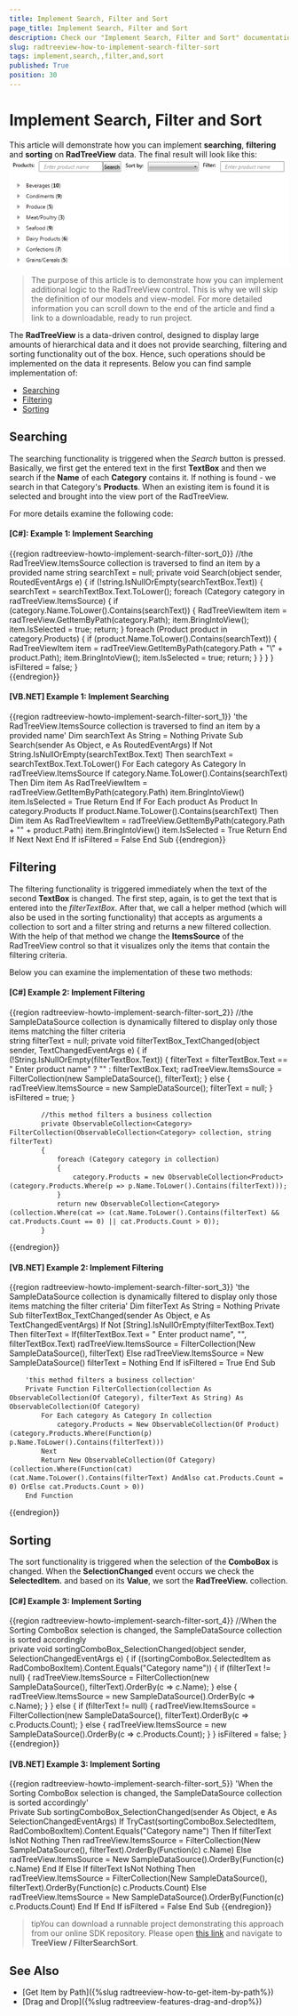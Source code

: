 ```yaml
---
title: Implement Search, Filter and Sort
page_title: Implement Search, Filter and Sort
description: Check our "Implement Search, Filter and Sort" documentation article for the RadTreeView WPF control.
slug: radtreeview-how-to-implement-search-filter-sort
tags: implement,search,,filter,and,sort
published: True
position: 30
---
```


# Implement Search, Filter and Sort

This article will demonstrate how you can implement __searching__, __filtering__ and __sorting__ on __RadTreeView__ data. The final result will look like this:
![radtreeview-search-filter-sort-overview](images/radtreeview-search-filter-sort-overview.png)

>The purpose of this article is to demonstrate how you can implement additional logic to the RadTreeView control. This is why we will skip the definition of our models and view-model. For more detailed information you can scroll down to the end of the article and find a link to a downloadable, ready to run project.		

The __RadTreeView__ is a data-driven control, designed to display large amounts of hierarchical data and it does not provide searching, filtering and sorting functionality out of the box. Hence, such operations should be implemented on the data it represents. Below you can find sample implementation of:	  

* [Searching](#searching)
* [Filtering](#filtering)
* [Sorting](#sorting)

## Searching

The searching functionality is triggered when the *Search* button is pressed. Basically, we first get the entered text in the first __TextBox__ and then we search if the __Name__ of each __Category__ contains it. If nothing is found - we search in that Category's __Products__. When an existing item is found it is selected and brought into the view port of the RadTreeView.

For more details examine the following code:

#### __[C#]: Example 1: Implement Searching__

{{region radtreeview-howto-implement-search-filter-sort_0}}
			//the RadTreeView.ItemsSource collection is traversed to find an item by a provided name 
			string searchText = null;
			private void Search(object sender, RoutedEventArgs e)
			{
				if (!string.IsNullOrEmpty(searchTextBox.Text))
				{
					searchText = searchTextBox.Text.ToLower();
					foreach (Category category in radTreeView.ItemsSource)
					{
						if (category.Name.ToLower().Contains(searchText))
						{
							RadTreeViewItem item = radTreeView.GetItemByPath(category.Path);
							item.BringIntoView();
							item.IsSelected = true;
							return;
						}
						foreach (Product product in category.Products)
						{
							if (product.Name.ToLower().Contains(searchText))
							{
								RadTreeViewItem item = radTreeView.GetItemByPath(category.Path + "\\" + product.Path);
								item.BringIntoView();
								item.IsSelected = true;
								return;
							}
						}
					}
				}
				isFiltered = false;
			}  
{{endregion}}

#### __[VB.NET] Example 1: Implement Searching__

{{region radtreeview-howto-implement-search-filter-sort_1}}
		'the RadTreeView.ItemsSource collection is traversed to find an item by a provided name'
		Dim searchText As String = Nothing
		Private Sub Search(sender As Object, e As RoutedEventArgs)
			If Not String.IsNullOrEmpty(searchTextBox.Text) Then
				searchText = searchTextBox.Text.ToLower()
				For Each category As Category In radTreeView.ItemsSource
					If category.Name.ToLower().Contains(searchText) Then
						Dim item As RadTreeViewItem = radTreeView.GetItemByPath(category.Path)
						item.BringIntoView()
						item.IsSelected = True
						Return
					End If
					For Each product As Product In category.Products
						If product.Name.ToLower().Contains(searchText) Then
							Dim item As RadTreeViewItem = radTreeView.GetItemByPath(category.Path + "\" + product.Path)
							item.BringIntoView()
							item.IsSelected = True
							Return
						End If
					Next
				Next
			End If
			isFiltered = False
		End Sub
{{endregion}}

## Filtering

The filtering functionality is triggered immediately when the text of the second __TextBox__ is changed. The first step, again, is to get the text that is entered into the *filterTextBox*. After that, we call a helper method (which will also be used in the sorting functionality) that accepts as arguments a collection to sort and a filter string and returns a new filtered collection. With the help of that method we change the __ItemsSource__ of the RadTreeView control so that it visualizes only the items that contain the filtering criteria.

Below you can examine the implementation of these two methods:

#### __[C#] Example 2: Implement Filtering__

{{region radtreeview-howto-implement-search-filter-sort_2}}
			//the SampleDataSource collection is dynamically filtered to display only those items matching the filter criteria   
			string filterText = null;
			private void filterTextBox_TextChanged(object sender, TextChangedEventArgs e)
			{
				if (!String.IsNullOrEmpty(filterTextBox.Text))
				{
					filterText = filterTextBox.Text == " Enter product name" ? "" : filterTextBox.Text;
					radTreeView.ItemsSource = FilterCollection(new SampleDataSource(), filterText);
				}
				else
				{
					radTreeView.ItemsSource = new SampleDataSource();
					filterText = null;
				}
				isFiltered = true;
			}
	
			//this method filters a business collection   
			private ObservableCollection<Category> FilterCollection(ObservableCollection<Category> collection, string filterText)
			{
				foreach (Category category in collection)
				{
					category.Products = new ObservableCollection<Product>(category.Products.Where(p => p.Name.ToLower().Contains(filterText)));
				}
				return new ObservableCollection<Category>(collection.Where(cat => (cat.Name.ToLower().Contains(filterText) && cat.Products.Count == 0) || cat.Products.Count > 0));
			}
{{endregion}}

#### __[VB.NET] Example 2: Implement Filtering__

{{region radtreeview-howto-implement-search-filter-sort_3}}
		'the SampleDataSource collection is dynamically filtered to display only those items matching the filter criteria'
		Dim filterText As String = Nothing
		Private Sub filterTextBox_TextChanged(sender As Object, e As TextChangedEventArgs)
			If Not [String].IsNullOrEmpty(filterTextBox.Text) Then
				filterText = If(filterTextBox.Text = " Enter product name", "", filterTextBox.Text)
				radTreeView.ItemsSource = FilterCollection(New SampleDataSource(), filterText)
			Else
				radTreeView.ItemsSource = New SampleDataSource()
				filterText = Nothing
			End If
			isFiltered = True
		End Sub
	
		'this method filters a business collection'
		Private Function FilterCollection(collection As ObservableCollection(Of Category), filterText As String) As ObservableCollection(Of Category)
			For Each category As Category In collection
				category.Products = New ObservableCollection(Of Product)(category.Products.Where(Function(p) p.Name.ToLower().Contains(filterText)))
			Next
			Return New ObservableCollection(Of Category)(collection.Where(Function(cat) (cat.Name.ToLower().Contains(filterText) AndAlso cat.Products.Count = 0) OrElse cat.Products.Count > 0))
		End Function
{{endregion}}

## Sorting

The sort functionality is triggered when the selection of the __ComboBox__ is changed. When the __SelectionChanged__ event occurs we check the __SelectedItem.__ and based on its __Value__, we sort the __RadTreeView.__ collection.

#### __[C#] Example 3: Implement Sorting__

{{region radtreeview-howto-implement-search-filter-sort_4}}
			//When the Sorting ComboBox selection is changed, the SampleDataSource collection is sorted accordingly        
			private void sortingComboBox_SelectionChanged(object sender, SelectionChangedEventArgs e)
			{
				if ((sortingComboBox.SelectedItem as RadComboBoxItem).Content.Equals("Category name"))
				{
					if (filterText != null)
					{
						radTreeView.ItemsSource = FilterCollection(new SampleDataSource(), filterText).OrderBy(c => c.Name);
					}
					else
					{
						radTreeView.ItemsSource = new SampleDataSource().OrderBy(c => c.Name);
					}
				}
				else
				{
					if (filterText != null)
					{
						radTreeView.ItemsSource = FilterCollection(new SampleDataSource(), filterText).OrderBy(c => c.Products.Count);
					}
					else
					{
						radTreeView.ItemsSource = new SampleDataSource().OrderBy(c => c.Products.Count);
					}
				}
				isFiltered = false;
			}     
{{endregion}}

#### __[VB.NET] Example 3: Implement Sorting__

{{region radtreeview-howto-implement-search-filter-sort_5}}
		'When the Sorting ComboBox selection is changed, the SampleDataSource collection is sorted accordingly'     
		Private Sub sortingComboBox_SelectionChanged(sender As Object, e As SelectionChangedEventArgs)
			If TryCast(sortingComboBox.SelectedItem, RadComboBoxItem).Content.Equals("Category name") Then
				If filterText IsNot Nothing Then
					radTreeView.ItemsSource = FilterCollection(New SampleDataSource(), filterText).OrderBy(Function(c) c.Name)
				Else
					radTreeView.ItemsSource = New SampleDataSource().OrderBy(Function(c) c.Name)
				End If
			Else
				If filterText IsNot Nothing Then
					radTreeView.ItemsSource = FilterCollection(New SampleDataSource(), filterText).OrderBy(Function(c) c.Products.Count)
				Else
					radTreeView.ItemsSource = New SampleDataSource().OrderBy(Function(c) c.Products.Count)
				End If
			End If
			isFiltered = False
		End Sub	
{{endregion}}

>tipYou can download a runnable project demonstrating this approach from our online SDK repository. Please open [this link](https://github.com/telerik/xaml-sdk) and navigate to __TreeView / FilterSearchSort__.

## See Also
 * [Get Item by Path]({%slug radtreeview-how-to-get-item-by-path%})
 * [Drag and Drop]({%slug radtreeview-features-drag-and-drop%})